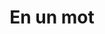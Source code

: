 ---
title: "En un mot"
description: "Wheel of Heaven is a knowledge base exploring the working hypothesis that life on Earth was intelligently designed by an extraterrestrial civilization, the so-called Elohim."
weight: 100
---